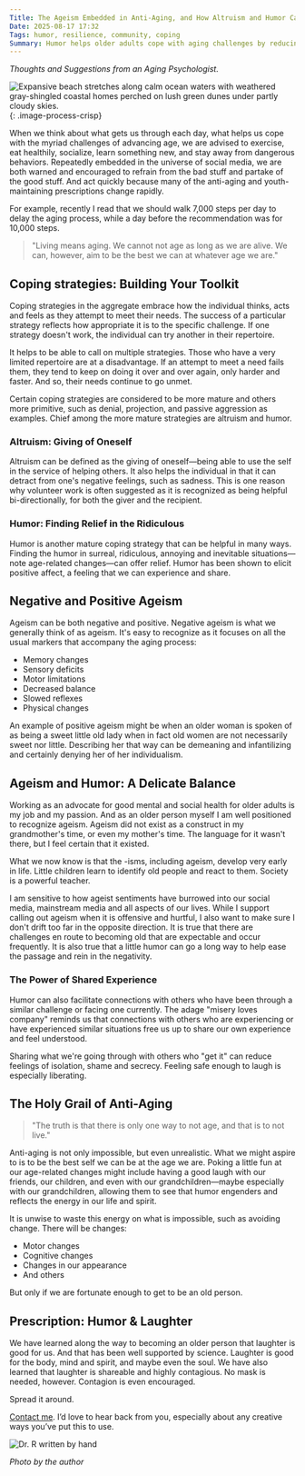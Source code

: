 ```yaml
---
Title: The Ageism Embedded in Anti-Aging, and How Altruism and Humor Can Help With Inevitable Change
Date: 2025-08-17 17:32
Tags: humor, resilience, community, coping 
Summary: Humor helps older adults cope with aging challenges by reducing negativity, connecting with others who understand, and finding joy in inevitable changes rather than fighting them.
---
```


_Thoughts and Suggestions from an Aging Psychologist._

![Expansive beach stretches along calm ocean waters with weathered gray-shingled coastal homes perched on lush green dunes under partly cloudy skies.]({static}/images/coastal-houses.jpg){: .image-process-crisp}

When we think about what gets us through each day, what helps us cope with the myriad challenges of advancing age, we are advised to exercise, eat healthily, socialize, learn something new, and stay away from dangerous behaviors. Repeatedly embedded in the universe of social media, we are both warned and encouraged to refrain from the bad stuff and partake of the good stuff. And act quickly because many of the anti-aging and youth-maintaining prescriptions change rapidly. 

For example, recently I read that we should walk 7,000 steps per day to delay the aging process, while a day before the recommendation was for 10,000 steps. 

> "Living means aging. We cannot not age as long as we are alive. We can, however, aim to be the best we can at whatever age we are."

## Coping strategies: Building Your Toolkit

Coping strategies in the aggregate embrace how the individual thinks, acts and feels as they attempt to meet their needs. The success of a particular strategy reflects how appropriate it is to the specific challenge. If one strategy doesn't work, the individual can try another in their repertoire. 

It helps to be able to call on multiple strategies. Those who have a very limited repertoire are at a disadvantage. If an attempt to meet a need fails them, they tend to keep on doing it over and over again, only harder and faster. And so, their needs continue to go unmet.

Certain coping strategies are considered to be more mature and others more primitive, such as denial, projection, and passive aggression as examples. Chief among the more mature strategies are altruism and humor. 

### Altruism: Giving of Oneself

Altruism can be defined as the giving of oneself—being able to use the self in the service of helping others. It also helps the individual in that it can detract from one's negative feelings, such as sadness. This is one reason why volunteer work is often suggested as it is recognized as being helpful bi-directionally, for both the giver and the recipient. 

### Humor: Finding Relief in the Ridiculous

Humor is another mature coping strategy that can be helpful in many ways. Finding the humor in surreal, ridiculous, annoying and inevitable situations—note age-related changes—can offer relief. Humor has been shown to elicit positive affect, a feeling that we can experience and share.

## Negative and Positive Ageism

Ageism can be both negative and positive. Negative ageism is what we generally think of as ageism. It's easy to recognize as it focuses on all the usual markers that accompany the aging process:

- Memory changes
- Sensory deficits  
- Motor limitations
- Decreased balance
- Slowed reflexes
- Physical changes

An example of positive ageism might be when an older woman is spoken of as being a sweet little old lady when in fact old women are not necessarily sweet nor little. Describing her that way can be demeaning and infantilizing and certainly denying her of her individualism.

## Ageism and Humor: A Delicate Balance

Working as an advocate for good mental and social health for older adults is my job and my passion. And as an older person myself I am well positioned to recognize ageism. Ageism did not exist as a construct in my grandmother's time, or even my mother's time. The language for it wasn't there, but I feel certain that it existed. 

What we now know is that the -isms, including ageism, develop very early in life. Little children learn to identify old people and react to them. Society is a powerful teacher.

I am sensitive to how ageist sentiments have burrowed into our social media, mainstream media and all aspects of our lives. While I support calling out ageism when it is offensive and hurtful, I also want to make sure I don't drift too far in the opposite direction. It is true that there are challenges en route to becoming old that are expectable and occur frequently. It is also true that a little humor can go a long way to help ease the passage and rein in the negativity.

### The Power of Shared Experience

Humor can also facilitate connections with others who have been through a similar challenge or facing one currently. The adage "misery loves company" reminds us that connections with others who are experiencing or have experienced similar situations free us up to share our own experience and feel understood. 

Sharing what we're going through with others who "get it" can reduce feelings of isolation, shame and secrecy. Feeling safe enough to laugh is especially liberating.

## The Holy Grail of Anti-Aging

> "The truth is that there is only one way to not age, and that is to not live."

Anti-aging is not only impossible, but even unrealistic. What we might aspire to is to be the best self we can be at the age we are. Poking a little fun at our age-related changes might include having a good laugh with our friends, our children, and even with our grandchildren—maybe especially with our grandchildren, allowing them to see that humor engenders and reflects the energy in our life and spirit. 

It is unwise to waste this energy on what is impossible, such as avoiding change. There will be changes:

- Motor changes
- Cognitive changes  
- Changes in our appearance
- And others

But only if we are fortunate enough to get to be an old person.

## Prescription: Humor & Laughter

We have learned along the way to becoming an older person that laughter is good for us. And that has been well supported by science. Laughter is good for the body, mind and spirit, and maybe even the soul. We have also learned that laughter is shareable and highly contagious. No mask is needed, however. Contagion is even encouraged. 

Spread it around.

[Contact me]({filename}/pages/contact.md). I’d love to hear back from you, especially about any creative ways you’ve put this to use.

![Dr. R written by hand]({static}/images/dr_r_sm.png)

_Photo by the author_